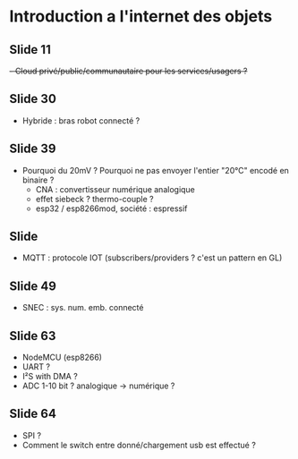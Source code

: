 #	Introduction a l'internet des objets

##	Slide 11

~~- Cloud privé/public/communautaire pour les services/usagers ?~~

##	Slide 30

- Hybride : bras robot connecté ?

##	Slide 39

- Pourquoi du 20mV ? Pourquoi ne pas envoyer l'entier "20°C" encodé en binaire ?
	- CNA : convertisseur numérique analogique
	- effet siebeck ? thermo-couple ?
	- esp32 / esp8266mod, société : espressif

##	Slide 

- MQTT : protocole IOT (subscribers/providers ? c'est un pattern en GL)

##	Slide 49

- SNEC : sys. num. emb. connecté

##	Slide 63

- NodeMCU (esp8266)
- UART ?
- I²S with DMA ?
- ADC 1-10 bit ? analogique -> numérique ?

##	Slide 64

- SPI ?
- Comment le switch entre donné/chargement usb est effectué ?